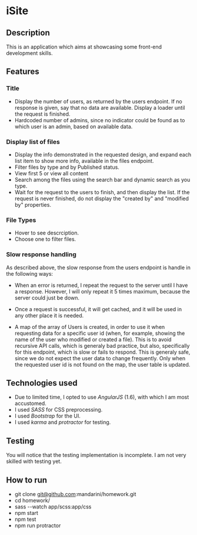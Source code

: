 # iSite

## Description
This is an application which aims at showcasing some front-end development skills.

## Features

### Title
* Display the number of users, as returned by the users endpoint. If no response is given, say that no data are available. Display a loader until the request is finished.
* Hardcoded number of admins, since no indicator could be found as to which user is an admin, based on available data.

### Display list of files
* Display the info demonstrated in the requested design, and expand each list item to show more info, available in the files endpoint.
* Filter files by type and by Published status.
* View first 5 or view all content
* Search among the files using the search bar and dynamic search as you type.
* Wait for the request to the users to finish, and then display the list. If the request is never finished, do not display the "created by" and "modified by" properties.

### File Types
* Hover to see descrciption.
* Choose one to filter files.

### Slow response handling
As described above, the slow response from the users endpoint is handle in the following ways:
* When an error is returned, I repeat the request to the server until I have a response. However, I will only repeat it 5 times maximum, because the server could just be down.

* Once a request is successful, it will get cached, and it will be used in any other place it is needed.

* A map of the array of Users is created, in order to use it when requesting data for a specific user id
  (when, for example, showing the name of the user who modified or created a file). This is to avoid recursive API calls, which is generaly bad practice, but also, specifically for this endpoint, which is slow or fails to respond.
  This is generaly safe, since we do not expect the user data to change frequently.
  Only when the requested user id is not found on the map, the user table is updated.

## Technologies used

* Due to limited time, I opted to use *AngularJS* (1.6), with which I am most accustomed.
* I used *SASS* for CSS preprocessing.
* I used *Bootstrap* for the UI.
* I used *karma* and *protractor* for testing.

## Testing

You will notice that the testing implementation is incomplete. I am not very skilled with testing yet.

## How to run

* git clone git@github.com:mandarini/homework.git
* cd homework/
* sass --watch app/scss:app/css
* npm start
* npm test
* npm run protractor
